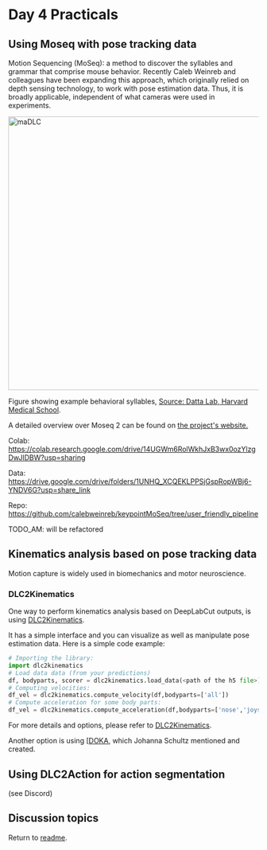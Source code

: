 # Day 4 Practicals

## Using Moseq with pose tracking data

Motion Sequencing (MoSeq): a method to discover the syllables and grammar that comprise mouse behavior. Recently Caleb Weinreb and colleagues have been expanding this approach, which originally relied on depth sensing technology, to work with pose estimation data. Thus, it is broadly applicable, independent of what cameras were used in experiments.

<img src="https://dattalab.github.io/moseq2-website/images/crowd_movie_example.gif?format=2500w" width="550" title="maDLC" alt="maDLC" align="center" vspace = "0">

Figure showing example behavioral syllables, [Source: Datta Lab, Harvard Medical School](https://dattalab.github.io/moseq2-website/index.html).

A detailed overview over Moseq 2 can be found on <a href="https://dattalab.github.io/moseq2-website/index.html" target="_blank">the project's website.</a>

Colab: https://colab.research.google.com/drive/14UGWm6RolWkhJxB3wx0ozYlzgDwJlDBW?usp=sharing

Data: https://drive.google.com/drive/folders/1UNHQ_XCQEKLPPSjGspRopWBj6-YNDV6G?usp=share_link

Repo: https://github.com/calebweinreb/keypointMoSeq/tree/user_friendly_pipeline

TODO_AM: will be refactored

## Kinematics analysis based on pose tracking data

Motion capture is widely used in biomechanics and motor neuroscience.

### DLC2Kinematics

One way to perform kinematics analysis based on DeepLabCut outputs, is using <a href="https://github.com/AdaptiveMotorControlLab/DLC2Kinematics" target="_blank">DLC2Kinematics</a>.

It has a simple interface and you can visualize as well as manipulate pose estimation data. Here is a simple code example:

``` python
# Importing the library:
import dlc2kinematics
# Load data data (from your predictions)
df, bodyparts, scorer = dlc2kinematics.load_data(<path of the h5 file>)
# Computing velocities:
df_vel = dlc2kinematics.compute_velocity(df,bodyparts=['all'])
# Compute acceleration for some body parts:
df_vel = dlc2kinematics.compute_acceleration(df,bodyparts=['nose','joystick'])
```

For more details and options, please refer to <a href="https://github.com/AdaptiveMotorControlLab/DLC2Kinematics" target="_blank">DLC2Kinematics</a>.

Another option is using [<a href="https://github.com/JojoReikun/ClimbingLizardDLCAnalysis" target="_blank">DOKA</a>, which Johanna Schultz mentioned and created.

## Using DLC2Action for action segmentation

(see Discord)

## Discussion topics



Return to [readme](../README.md).
